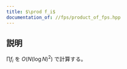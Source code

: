 ```yaml
---
title: $\prod f_i$
documentation_of: //fps/product_of_fps.hpp
---
```


## 説明

$\prod f_i$ を $O(N(\log N)^2)$ で計算する。